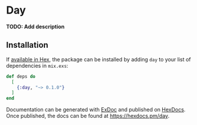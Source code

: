 # Day

**TODO: Add description**

## Installation

If [available in Hex](https://hex.pm/docs/publish), the package can be installed
by adding `day` to your list of dependencies in `mix.exs`:

```elixir
def deps do
  [
    {:day, "~> 0.1.0"}
  ]
end
```

Documentation can be generated with [ExDoc](https://github.com/elixir-lang/ex_doc)
and published on [HexDocs](https://hexdocs.pm). Once published, the docs can
be found at <https://hexdocs.pm/day>.

